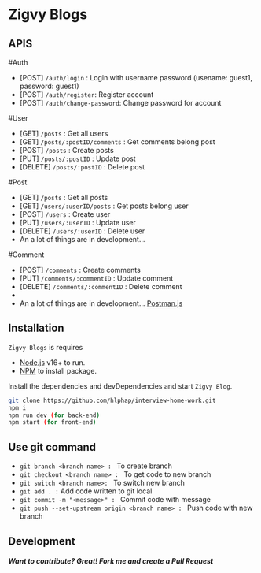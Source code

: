 # Zigvy Blogs

## APIS

#Auth
-   [POST] `/auth/login` : Login with username password (usename: guest1, password: guest1)
-   [POST] `/auth/register`: Register account 
-   [POST] `/auth/change-password`: Change password for account

#User
- [GET] `/posts` : Get all users
- [GET] `/posts/:postID/comments` : Get comments belong post
- [POST] `/posts` : Create posts
- [PUT] `/posts/:postID` : Update post
- [DELETE] `/posts/:postID` : Delete post

#Post
- [GET] `/posts` : Get all posts
- [GET] `/users/:userID/posts` : Get posts belong user
- [POST] `/users` : Create user
- [PUT] `/users/:userID` : Update user
- [DELETE] `/users/:userID` : Delete user
-   An a lot of things are in development...

#Comment
- [POST] `/comments` : Create comments
- [PUT] `/comments/:commentID` : Update comment
- [DELETE] `/comments/:commentID` : Delete comment
-
-   An a lot of things are in development... [Postman.js](https://www.postman.com/solar-sunset-765558/workspace/zigvy-blog)


## Installation

`Zigvy Blogs` is requires

-   [Node.js](https://nodejs.org/) v16+ to run.
-   [NPM](https://www.npmjs.com/) to install package.

Install the dependencies and devDependencies and start `Zigvy Blog`.

```sh
git clone https://github.com/hlphap/interview-home-work.git
npm i
npm run dev (for back-end)
npm start (for front-end)
```

## Use git command

-   `git branch <branch name> : ` To create branch
-   `git checkout <branch name> : ` To get code to new branch
-   `git switch <branch name>: ` To switch new branch
-   `git add . :` Add code written to git local
-   `git commit -m "<message>" : ` Commit code with message
-   `git push --set-upstream origin <branch name> : ` Push code with new branch
  

## Development

##### Want to contribute? Great! Fork me and create a Pull Request
